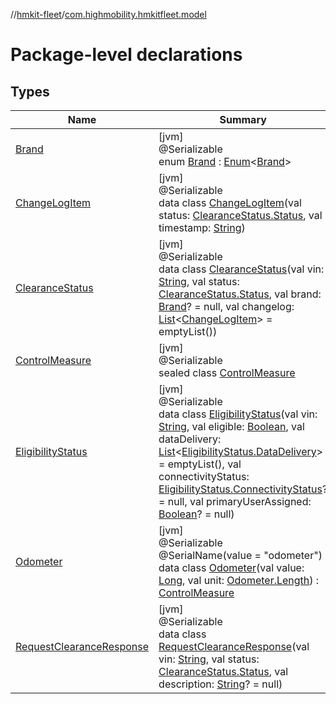 //[hmkit-fleet](../../index.md)/[com.highmobility.hmkitfleet.model](index.md)

# Package-level declarations

## Types

| Name | Summary |
|---|---|
| [Brand](-brand/index.md) | [jvm]<br>@Serializable<br>enum [Brand](-brand/index.md) : [Enum](https://kotlinlang.org/api/latest/jvm/stdlib/kotlin/-enum/index.html)&lt;[Brand](-brand/index.md)&gt; |
| [ChangeLogItem](-change-log-item/index.md) | [jvm]<br>@Serializable<br>data class [ChangeLogItem](-change-log-item/index.md)(val status: [ClearanceStatus.Status](-clearance-status/-status/index.md), val timestamp: [String](https://kotlinlang.org/api/latest/jvm/stdlib/kotlin/-string/index.html)) |
| [ClearanceStatus](-clearance-status/index.md) | [jvm]<br>@Serializable<br>data class [ClearanceStatus](-clearance-status/index.md)(val vin: [String](https://kotlinlang.org/api/latest/jvm/stdlib/kotlin/-string/index.html), val status: [ClearanceStatus.Status](-clearance-status/-status/index.md), val brand: [Brand](-brand/index.md)? = null, val changelog: [List](https://kotlinlang.org/api/latest/jvm/stdlib/kotlin.collections/-list/index.html)&lt;[ChangeLogItem](-change-log-item/index.md)&gt; = emptyList()) |
| [ControlMeasure](-control-measure/index.md) | [jvm]<br>@Serializable<br>sealed class [ControlMeasure](-control-measure/index.md) |
| [EligibilityStatus](-eligibility-status/index.md) | [jvm]<br>@Serializable<br>data class [EligibilityStatus](-eligibility-status/index.md)(val vin: [String](https://kotlinlang.org/api/latest/jvm/stdlib/kotlin/-string/index.html), val eligible: [Boolean](https://kotlinlang.org/api/latest/jvm/stdlib/kotlin/-boolean/index.html), val dataDelivery: [List](https://kotlinlang.org/api/latest/jvm/stdlib/kotlin.collections/-list/index.html)&lt;[EligibilityStatus.DataDelivery](-eligibility-status/-data-delivery/index.md)&gt; = emptyList(), val connectivityStatus: [EligibilityStatus.ConnectivityStatus](-eligibility-status/-connectivity-status/index.md)? = null, val primaryUserAssigned: [Boolean](https://kotlinlang.org/api/latest/jvm/stdlib/kotlin/-boolean/index.html)? = null) |
| [Odometer](-odometer/index.md) | [jvm]<br>@Serializable<br>@SerialName(value = &quot;odometer&quot;)<br>data class [Odometer](-odometer/index.md)(val value: [Long](https://kotlinlang.org/api/latest/jvm/stdlib/kotlin/-long/index.html), val unit: [Odometer.Length](-odometer/-length/index.md)) : [ControlMeasure](-control-measure/index.md) |
| [RequestClearanceResponse](-request-clearance-response/index.md) | [jvm]<br>@Serializable<br>data class [RequestClearanceResponse](-request-clearance-response/index.md)(val vin: [String](https://kotlinlang.org/api/latest/jvm/stdlib/kotlin/-string/index.html), val status: [ClearanceStatus.Status](-clearance-status/-status/index.md), val description: [String](https://kotlinlang.org/api/latest/jvm/stdlib/kotlin/-string/index.html)? = null) |
